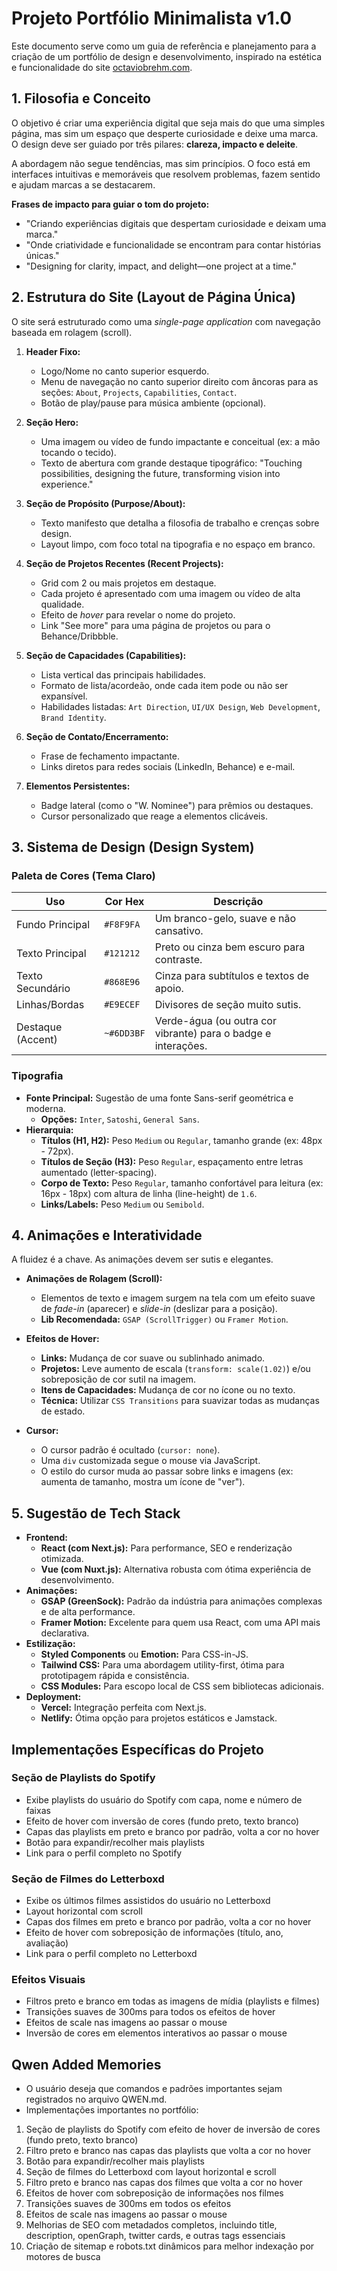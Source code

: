 # Projeto Portfólio Minimalista v1.0

Este documento serve como um guia de referência e planejamento para a criação de um portfólio de design e desenvolvimento, inspirado na estética e funcionalidade do site [octaviobrehm.com](https://octaviobrehm.com/).

## 1. Filosofia e Conceito

O objetivo é criar uma experiência digital que seja mais do que uma simples página, mas sim um espaço que desperte curiosidade e deixe uma marca. O design deve ser guiado por três pilares: **clareza, impacto e deleite**.

A abordagem não segue tendências, mas sim princípios. O foco está em interfaces intuitivas e memoráveis que resolvem problemas, fazem sentido e ajudam marcas a se destacarem.

**Frases de impacto para guiar o tom do projeto:**

- "Criando experiências digitais que despertam curiosidade e deixam uma marca."
- "Onde criatividade e funcionalidade se encontram para contar histórias únicas."
- "Designing for clarity, impact, and delight—one project at a time."

## 2. Estrutura do Site (Layout de Página Única)

O site será estruturado como uma _single-page application_ com navegação baseada em rolagem (scroll).

1.  **Header Fixo:**

    - Logo/Nome no canto superior esquerdo.
    - Menu de navegação no canto superior direito com âncoras para as seções: `About`, `Projects`, `Capabilities`, `Contact`.
    - Botão de play/pause para música ambiente (opcional).

2.  **Seção Hero:**

    - Uma imagem ou vídeo de fundo impactante e conceitual (ex: a mão tocando o tecido).
    - Texto de abertura com grande destaque tipográfico: "Touching possibilities, designing the future, transforming vision into experience."

3.  **Seção de Propósito (Purpose/About):**

    - Texto manifesto que detalha a filosofia de trabalho e crenças sobre design.
    - Layout limpo, com foco total na tipografia e no espaço em branco.

4.  **Seção de Projetos Recentes (Recent Projects):**

    - Grid com 2 ou mais projetos em destaque.
    - Cada projeto é apresentado com uma imagem ou vídeo de alta qualidade.
    - Efeito de _hover_ para revelar o nome do projeto.
    - Link "See more" para uma página de projetos ou para o Behance/Dribbble.

5.  **Seção de Capacidades (Capabilities):**

    - Lista vertical das principais habilidades.
    - Formato de lista/acordeão, onde cada item pode ou não ser expansível.
    - Habilidades listadas: `Art Direction`, `UI/UX Design`, `Web Development`, `Brand Identity`.

6.  **Seção de Contato/Encerramento:**

    - Frase de fechamento impactante.
    - Links diretos para redes sociais (LinkedIn, Behance) e e-mail.

7.  **Elementos Persistentes:**
    - Badge lateral (como o "W. Nominee") para prêmios ou destaques.
    - Cursor personalizado que reage a elementos clicáveis.

## 3. Sistema de Design (Design System)

### Paleta de Cores (Tema Claro)

| Uso               | Cor Hex    | Descrição                                                     |
| ----------------- | ---------- | ------------------------------------------------------------- |
| Fundo Principal   | `#F8F9FA`  | Um branco-gelo, suave e não cansativo.                        |
| Texto Principal   | `#121212`  | Preto ou cinza bem escuro para contraste.                     |
| Texto Secundário  | `#868E96`  | Cinza para subtítulos e textos de apoio.                      |
| Linhas/Bordas     | `#E9ECEF`  | Divisores de seção muito sutis.                               |
| Destaque (Accent) | `~#6DD3BF` | Verde-água (ou outra cor vibrante) para o badge e interações. |

### Tipografia

- **Fonte Principal:** Sugestão de uma fonte Sans-serif geométrica e moderna.
  - **Opções:** `Inter`, `Satoshi`, `General Sans`.
- **Hierarquia:**
  - **Títulos (H1, H2):** Peso `Medium` ou `Regular`, tamanho grande (ex: 48px - 72px).
  - **Títulos de Seção (H3):** Peso `Regular`, espaçamento entre letras aumentado (letter-spacing).
  - **Corpo de Texto:** Peso `Regular`, tamanho confortável para leitura (ex: 16px - 18px) com altura de linha (line-height) de `1.6`.
  - **Links/Labels:** Peso `Medium` ou `Semibold`.

## 4. Animações e Interatividade

A fluidez é a chave. As animações devem ser sutis e elegantes.

- **Animações de Rolagem (Scroll):**

  - Elementos de texto e imagem surgem na tela com um efeito suave de _fade-in_ (aparecer) e _slide-in_ (deslizar para a posição).
  - **Lib Recomendada:** `GSAP (ScrollTrigger)` ou `Framer Motion`.

- **Efeitos de Hover:**

  - **Links:** Mudança de cor suave ou sublinhado animado.
  - **Projetos:** Leve aumento de escala (`transform: scale(1.02)`) e/ou sobreposição de cor sutil na imagem.
  - **Itens de Capacidades:** Mudança de cor no ícone ou no texto.
  - **Técnica:** Utilizar `CSS Transitions` para suavizar todas as mudanças de estado.

- **Cursor:**
  - O cursor padrão é ocultado (`cursor: none`).
  - Uma `div` customizada segue o mouse via JavaScript.
  - O estilo do cursor muda ao passar sobre links e imagens (ex: aumenta de tamanho, mostra um ícone de "ver").

## 5. Sugestão de Tech Stack

- **Frontend:**
  - **React (com Next.js):** Para performance, SEO e renderização otimizada.
  - **Vue (com Nuxt.js):** Alternativa robusta com ótima experiência de desenvolvimento.
- **Animações:**
  - **GSAP (GreenSock):** Padrão da indústria para animações complexas e de alta performance.
  - **Framer Motion:** Excelente para quem usa React, com uma API mais declarativa.
- **Estilização:**
  - **Styled Components** ou **Emotion:** Para CSS-in-JS.
  - **Tailwind CSS:** Para uma abordagem utility-first, ótima para prototipagem rápida e consistência.
  - **CSS Modules:** Para escopo local de CSS sem bibliotecas adicionais.
- **Deployment:**
  - **Vercel:** Integração perfeita com Next.js.
  - **Netlify:** Ótima opção para projetos estáticos e Jamstack.

## Implementações Específicas do Projeto

### Seção de Playlists do Spotify
- Exibe playlists do usuário do Spotify com capa, nome e número de faixas
- Efeito de hover com inversão de cores (fundo preto, texto branco)
- Capas das playlists em preto e branco por padrão, volta a cor no hover
- Botão para expandir/recolher mais playlists
- Link para o perfil completo no Spotify

### Seção de Filmes do Letterboxd
- Exibe os últimos filmes assistidos do usuário no Letterboxd
- Layout horizontal com scroll
- Capas dos filmes em preto e branco por padrão, volta a cor no hover
- Efeito de hover com sobreposição de informações (título, ano, avaliação)
- Link para o perfil completo no Letterboxd

### Efeitos Visuais
- Filtros preto e branco em todas as imagens de mídia (playlists e filmes)
- Transições suaves de 300ms para todos os efeitos de hover
- Efeitos de scale nas imagens ao passar o mouse
- Inversão de cores em elementos interativos ao passar o mouse

## Qwen Added Memories
- O usuário deseja que comandos e padrões importantes sejam registrados no arquivo QWEN.md.
- Implementações importantes no portfólio:
1. Seção de playlists do Spotify com efeito de hover de inversão de cores (fundo preto, texto branco)
2. Filtro preto e branco nas capas das playlists que volta a cor no hover
3. Botão para expandir/recolher mais playlists
4. Seção de filmes do Letterboxd com layout horizontal e scroll
5. Filtro preto e branco nas capas dos filmes que volta a cor no hover
6. Efeitos de hover com sobreposição de informações nos filmes
7. Transições suaves de 300ms em todos os efeitos
8. Efeitos de scale nas imagens ao passar o mouse
9. Melhorias de SEO com metadados completos, incluindo title, description, openGraph, twitter cards, e outras tags essenciais
10. Criação de sitemap e robots.txt dinâmicos para melhor indexação por motores de busca

